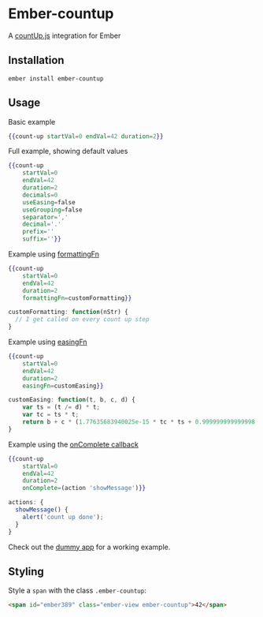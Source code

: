 # Ember-countup

A [countUp.js](https://inorganik.github.io/countUp.js/) integration for Ember

## Installation

`ember install ember-countup`

## Usage

Basic example
```handlebars
{{count-up startVal=0 endVal=42 duration=2}}
```

Full example, showing default values
```handlebars
{{count-up
    startVal=0
    endVal=42
    duration=2
    decimals=0
    useEasing=false
    useGrouping=false
    separator=','
    decimal='.'
    prefix=''
    suffix=''}}
```

Example using [formattingFn](https://github.com/inorganik/countUp.js/blob/1.7.1/countUp.js#L52)
```handlebars
{{count-up
    startVal=0
    endVal=42
    duration=2
    formattingFn=customFormatting}}
```

```javascript
customFormatting: function(nStr) {
  // I get called on every count up step
}
```

Example using [easingFn](https://github.com/inorganik/countUp.js#custom-easing)
```handlebars
{{count-up
    startVal=0
    endVal=42
    duration=2
    easingFn=customEasing}}
```

```javascript
customEasing: function(t, b, c, d) {
    var ts = (t /= d) * t;
    var tc = ts * t;
    return b + c * (1.77635683940025e-15 * tc * ts + 0.999999999999998 * tc + -3 * ts + 3 * t);
}
```

Example using the [onComplete callback](https://github.com/inorganik/countUp.js#usage)
```handlebars
{{count-up
    startVal=0
    endVal=42
    duration=2
    onComplete=(action 'showMessage')}}
```

```javascript
actions: {
  showMessage() {
    alert('count up done');
  }
}
```

Check out the [dummy app](https://github.com/pogopaule/ember-countup/tree/master/tests/dummy/app) for a working example.

## Styling

Style a `span` with the class `.ember-countup`:

```html
<span id="ember389" class="ember-view ember-countup">42</span>
```
